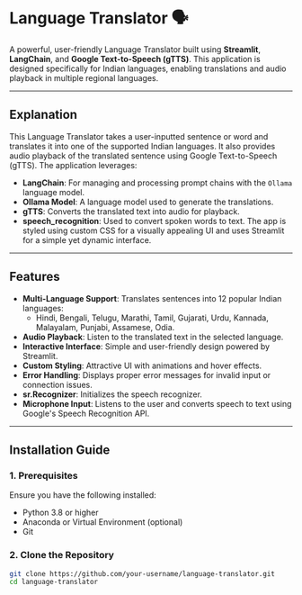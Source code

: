 # Language Translator 🗣️

A powerful, user-friendly Language Translator built using **Streamlit**, **LangChain**, and **Google Text-to-Speech (gTTS)**. This application is designed specifically for Indian languages, enabling translations and audio playback in multiple regional languages.

---

## **Explanation**

This Language Translator takes a user-inputted sentence or word and translates it into one of the supported Indian languages. It also provides audio playback of the translated sentence using Google Text-to-Speech (gTTS). The application leverages:

- **LangChain**: For managing and processing prompt chains with the `Ollama` language model.
- **Ollama Model**: A language model used to generate the translations.
- **gTTS**: Converts the translated text into audio for playback.
- **speech_recognition**: Used to convert spoken words to text.
The app is styled using custom CSS for a visually appealing UI and uses Streamlit for a simple yet dynamic interface.

---

## **Features**

- **Multi-Language Support**: Translates sentences into 12 popular Indian languages:
  - Hindi, Bengali, Telugu, Marathi, Tamil, Gujarati, Urdu, Kannada, Malayalam, Punjabi, Assamese, Odia.
- **Audio Playback**: Listen to the translated text in the selected language.
- **Interactive Interface**: Simple and user-friendly design powered by Streamlit.
- **Custom Styling**: Attractive UI with animations and hover effects.
- **Error Handling**: Displays proper error messages for invalid input or connection issues.
- **sr.Recognizer**: Initializes the speech recognizer.
- **Microphone Input**: Listens to the user and converts speech to text using Google's Speech Recognition API.
---

## **Installation Guide**

### **1. Prerequisites**
Ensure you have the following installed:
- Python 3.8 or higher
- Anaconda or Virtual Environment (optional)
- Git

### **2. Clone the Repository**
```bash
git clone https://github.com/your-username/language-translator.git
cd language-translator

